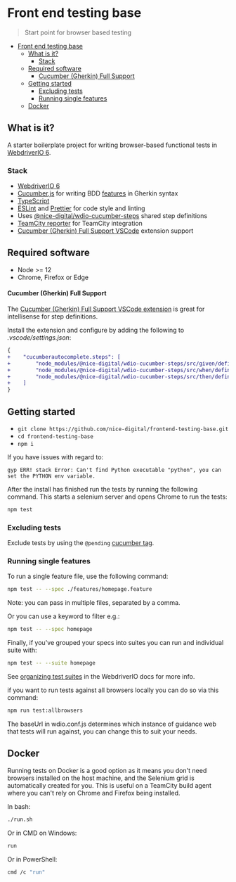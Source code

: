 # Front end testing base

> Start point for browser based testing

- [Front end testing base](#front-end-testing-base)
  - [What is it?](#what-is-it)
    - [Stack](#stack)
  - [Required software](#required-software)
      - [Cucumber (Gherkin) Full Support](#cucumber-gherkin-full-support)
  - [Getting started](#getting-started)
    - [Excluding tests](#excluding-tests)
    - [Running single features](#running-single-features)
  - [Docker](#docker)

## What is it?

A starter boilerplate project for writing browser-based functional tests in [WebdriverIO 6](http://webdriver.io/).

### Stack

- [WebdriverIO 6](http://webdriver.io/)
- [Cucumber.js](https://cucumber.io/) for writing BDD [features](features) in Gherkin syntax
- [TypeScript](https://www.typescriptlang.org/)
- [ESLint](https://eslint.org/) and [Prettier](https://prettier.io/) for code style and linting
- Uses [@nice-digital/wdio-cucumber-steps](https://github.com/nice-digital/wdio-cucumber-steps) shared step definitions
- [TeamCity reporter](https://github.com/sullenor/wdio-teamcity-reporter) for TeamCity integration
- [Cucumber (Gherkin) Full Support VSCode](https://marketplace.visualstudio.com/items?itemName=alexkrechik.cucumberautocomplete#overview) extension support

## Required software

- Node >= 12
- Chrome, Firefox or Edge

#### Cucumber (Gherkin) Full Support

The [Cucumber (Gherkin) Full Support VSCode extension](https://marketplace.visualstudio.com/items?itemName=alexkrechik.cucumberautocomplete#overview) is great for intellisense for step definitions.

Install the extension and configure by adding the following to _.vscode/settings.json_:

```diff
{
+    "cucumberautocomplete.steps": [
+        "node_modules/@nice-digital/wdio-cucumber-steps/src/given/definitions.js",
+        "node_modules/@nice-digital/wdio-cucumber-steps/src/when/definitions.js",
+        "node_modules/@nice-digital/wdio-cucumber-steps/src/then/definitions.js",
+    ]
}
```

## Getting started

- `git clone https://github.com/nice-digital/frontend-testing-base.git`
- `cd frontend-testing-base`
- `npm i`

If you have issues with regard to:

```gyp ERR! configure error
gyp ERR! stack Error: Can't find Python executable "python", you can set the PYTHON env variable.
```

After the install has finished run the tests by running the following command. This starts a selenium server and opens Chrome to run the tests:

```sh
npm test
```

### Excluding tests

Exclude tests by using the `@pending` [cucumber tag](https://github.com/cucumber/cucumber/wiki/Tags).

### Running single features

To run a single feature file, use the following command:

```sh
npm test -- --spec ./features/homepage.feature
```

Note: you can pass in multiple files, separated by a comma.

Or you can use a keyword to filter e.g.:

```sh
npm test -- --spec homepage
```

Finally, if you've grouped your specs into suites you can run and individual suite with:

```sh
npm test -- --suite homepage
```

See [organizing test suites](http://webdriver.io/guide/testrunner/organizesuite.html) in the WebdriverIO docs for more info.

if you want to run tests against all browsers locally you can do so via this command:

```sh
npm run test:allbrowsers
```

The baseUrl in wdio.conf.js determines which instance of guidance web that tests will run against, you can change this to suit your needs.

## Docker

Running tests on Docker is a good option as it means you don't need browsers installed on the host machine, and the Selenium grid is automatically created for you. This is useful on a TeamCity build agent where you can't rely on Chrome and Firefox being installed.

In bash:

```sh
./run.sh
```

Or in CMD on Windows:

```sh
run
```

Or in PowerShell:

```sh
cmd /c "run"
```

